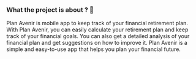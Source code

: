### What the project is about ? 🚀

Plan Avenir is mobile app to keep track of your financial retirement plan. With Plan Avenir, you can easily calculate your retirement plan and keep track of your financial goals. You can also get a detailed analysis of your financial plan and get suggestions on how to improve it. Plan Avenir is a simple and easy-to-use app that helps you plan your financial future.

